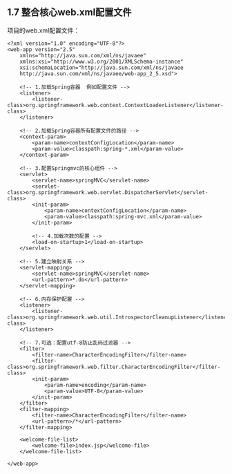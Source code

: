 ## 1.7 整合核心web.xml配置文件

项目的web.xml配置文件：

	<?xml version="1.0" encoding="UTF-8"?>
	<web-app version="2.5" 
		xmlns="http://java.sun.com/xml/ns/javaee" 
		xmlns:xsi="http://www.w3.org/2001/XMLSchema-instance" 
		xsi:schemaLocation="http://java.sun.com/xml/ns/javaee 
		http://java.sun.com/xml/ns/javaee/web-app_2_5.xsd">
		
		<!-- 1.加载Spring容器  例如配置文件 -->
		<listener>
			<listener-class>org.springframework.web.context.ContextLoaderListener</listener-class>
		</listener>
		
		<!-- 2.加载Spring容器所有配置文件的路径 -->
		<context-param>
			<param-name>contextConfigLocation</param-name>
			<param-value>classpath:spring-*.xml</param-value>
		</context-param>
		
		<!-- 3.配置Springmvc的核心组件 -->
		<servlet>
			<servlet-name>springMVC</servlet-name>
			<servlet-class>org.springframework.web.servlet.DispatcherServlet</servlet-class>
			<init-param>
				<param-name>contextConfigLocation</param-name>
				<param-value>classpath:spring-mvc.xml</param-value>
			</init-param>
			
			<!-- 4.加载次数的配置 -->
			<load-on-startup>1</load-on-startup>
		</servlet>
		
		<!-- 5.建立映射关系 -->
	    <servlet-mapping>
	    	<servlet-name>springMVC</servlet-name>
	    	<url-pattern>*.do</url-pattern>
	    </servlet-mapping>
		
		<!-- 6.内存保护配置 -->
		<listener>
			<listener-class>org.springframework.web.util.IntrospectorCleanupListener</listener-class>
		</listener>
		
		<!-- 7.可选：配置utf-8防止乱码过滤器 -->
		<filter>
	  	    <filter-name>CharacterEncodingFilter</filter-name>
	  	    <filter-class>org.springframework.web.filter.CharacterEncodingFilter</filter-class>
	  	    <init-param>
	  		    <param-name>encoding</param-name>
	  		    <param-value>UTF-8</param-value>
	  	    </init-param>
	    </filter>
	    <filter-mapping>
	  	    <filter-name>CharacterEncodingFilter</filter-name>
	  	    <url-pattern>/*</url-pattern>
	    </filter-mapping>
		
	    <welcome-file-list>
	        <welcome-file>index.jsp</welcome-file>
	    </welcome-file-list>
	    
	</web-app>

